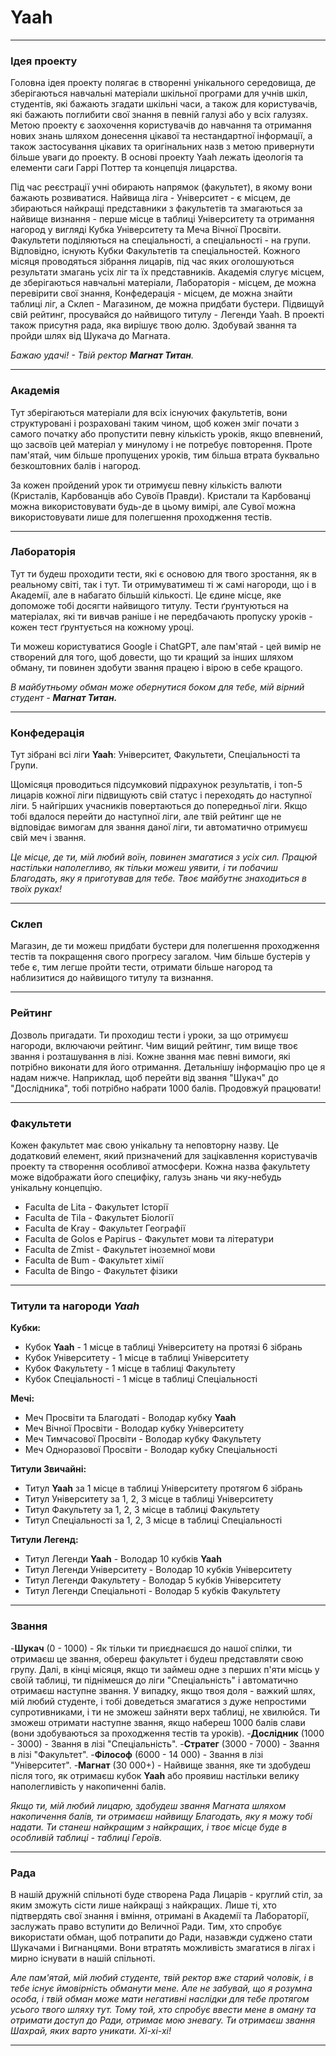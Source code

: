# **Yaah**

---

### **Ідея проекту**

Головна ідея проекту полягає в створенні унікального середовища, де зберігаються навчальні матеріали шкільної програми для учнів шкіл, студентів, які бажають згадати шкільні часи, а також для користувачів, які бажають поглибити свої знання в певній галузі або у всіх галузях. Метою проекту є заохочення користувачів до навчання та отримання нових знань шляхом донесення цікавої та нестандартної інформації, а також застосування цікавих та оригінальних назв з метою привернути більше уваги до проекту. В основі проекту Yaah лежать ідеологія та елементи саги Гаррі Поттер та концепція лицарства.

Під час реєстрації учні обирають напрямок (факультет), в якому вони бажають розвиватися. Найвища ліга - Університет - є місцем, де збираються найкращі представники з факультетів та змагаються за найвище визнання - перше місце в таблиці Університету та отримання нагород у вигляді Кубка Університету та Меча Вічної Просвіти. Факультети поділяються на спеціальності, а спеціальності - на групи. Відповідно, існують Кубки Факультетів та спеціальностей. Кожного місяця проводяться зібрання лицарів, під час яких оголошуються результати змагань усіх ліг та їх представників. Академія слугує місцем, де зберігаються навчальні матеріали, Лабораторія - місцем, де можна перевірити свої знання, Конфедерація - місцем, де можна знайти таблиці ліг, а Склеп - Магазином, де можна придбати бустери. Підвищуй свій рейтинг, просувайся до найвищого титулу - Легенди Yaah. В проекті також присутня рада, яка вирішує твою долю. Здобувай звання та пройди шлях від Шукача до Магната.

_Бажаю удачі! - Твій ректор **Магнат Титан**._

---

### **Академія**

Тут зберігаються матеріали для всіх існуючих факультетів, вони структуровані і розраховані таким чином, щоб кожен зміг почати з самого початку або пропустити певну кількість уроків, якщо впевнений, що засвоїв цей матеріал у минулому і не потребує повторення. Проте пам'ятай, чим більше пропущених уроків, тим більша втрата буквально безкоштовних балів і нагород.

За кожен пройдений урок ти отримуєш певну кількість валюти (Кристалів, Карбованців або Сувоїв Правди). Кристали та Карбованці можна використовувати будь-де в цьому вимірі, але Сувої можна використовувати лише для полегшення проходження тестів.

---

### **Лабораторія**

Тут ти будеш проходити тести, які є основою для твого зростання, як в реальному світі, так і тут. Ти отримуватимеш ті ж самі нагороди, що і в Академії, але в набагато більшій кількості. Це єдине місце, яке допоможе тобі досягти найвищого титулу. Тести ґрунтуються на матеріалах, які ти вивчав раніше і не передбачають пропуску уроків - кожен тест ґрунтується на кожному уроці.

Ти можеш користуватися Google і ChatGPT, але пам'ятай - цей вимір не створений для того, щоб довести, що ти кращий за інших шляхом обману, ти повинен здобути звання працею і вірою в себе кращого.

_В майбутньому обман може обернутися боком для тебе, мій вірний студент - **Магнат Титан.**_

---

### **Конфедерація**

Тут зібрані всі ліги **Yaah**: Університет, Факультети, Спеціальності та Групи.

Щомісяця проводиться підсумковий підрахунок результатів, і топ-5 лицарів кожної ліги підвищують свій статус і переходять до наступної ліги. 5 найгірших учасників повертаються до попередньої ліги. Якщо тобі вдалося перейти до наступної ліги, але твій рейтинг ще не відповідає вимогам для звання даної ліги, ти автоматично отримуєш свій меч і звання.

_Це місце, де ти, мій любий воїн, повинен змагатися з усіх сил. Працюй настільки наполегливо, як тільки можеш уявити, і ти побачиш Благодать, яку я приготував для тебе. Твоє майбутнє знаходиться в твоїх руках!_

---

### **Склеп**

Магазин, де ти можеш придбати бустери для полегшення проходження тестів та покращення свого прогресу загалом. Чим більше бустерів у тебе є, тим легше пройти тести, отримати більше нагород та наблизитися до найвищого титулу та визнання.

---

### **Рейтинг**

Дозволь пригадати. Ти проходиш тести і уроки, за що отримуєш нагороди, включаючи рейтинг. Чим вищий рейтинг, тим вище твоє звання і розташування в лізі. Кожне звання має певні вимоги, які потрібно виконати для його отримання. Детальнішу інформацію про це я надам нижче. Наприклад, щоб перейти від звання "Шукач" до "Дослідника", тобі потрібно набрати 1000 балів. Продовжуй працювати!

---

### **Факультети**

Кожен факультет має свою унікальну та неповторну назву. Це додатковий елемент, який призначений для зацікавлення користувачів проекту та створення особливої атмосфери. Кожна назва факультету може відображати його специфіку, галузь знань чи яку-небудь унікальну концепцію.

- Faculta de Lita - Факультет Історії
- Faculta de Tila - Факультет Біології
- Faculta de Kray - Факультет Географії
- Faculta de Golos e Papirus - Факультет мови та літератури
- Faculta de Zmist - Факультет іноземної мови
- Faculta de Bum - Факультет хімії
- Faculta de Bingo - Факультет фізики

---

### **Титули та нагороди _Yaah_**

**Кубки:**

- Кубок **Yaah** - 1 місце в таблиці Університету на протязі 6 зібрань
- Кубок Університету - 1 місце в таблиці Університету
- Кубок Факультету - 1 місце в таблиці Факультету
- Кубок Спеціальності - 1 місце в таблиці Спеціальності

**Мечі:**

- Меч Просвіти та Благодаті - Володар кубку **Yaah**
- Меч Вічної Просвіти - Володар кубку Університету
- Меч Тимчасової Просвіти - Володар кубку Факультету
- Меч Одноразової Просвіти - Володар кубку Спеціальності

**Титули Звичайні:**

- Титул **Yaah** за 1 місце в таблиці Університету протягом 6 зібрань
- Титул Університету за 1, 2, 3 місце в таблиці Університету
- Титул Факультету за 1, 2, 3 місце в таблиці Факультету
- Титул Спеціальності за 1, 2, 3 місце в таблиці Спеціальності

**Титули Легенд:**

- Титул Легенди **Yaah** - Володар 10 кубків **Yaah**
- Титул Легенди Університету - Володар 10 кубків Університету
- Титул Легенди Факультету - Володар 5 кубків Університету
- Титул Легенди Спеціальноті - Володар 5 кубків Факультету

---

### **Звання**

-**Шукач** (0 - 1000) - Як тільки ти приєднаєшся до нашої спілки, ти отримаєш це звання, обереш факультет і будеш представляти свою групу. Далі, в кінці місяця, якщо ти займеш одне з перших п'яти місць у своїй таблиці, ти піднімешся до ліги "Спеціальність" і автоматично отримаєш наступне звання. У випадку, якщо твоя доля - важкий шлях, мій любий студенте, і тобі доведеться змагатися з дуже непростими супротивниками, і ти не зможеш зайняти верх таблиці, не хвилюйся. Ти зможеш отримати наступне звання, якщо набереш 1000 балів слави (вони здобуваються за проходження тестів та уроків).
-**Дослідник** (1000 - 3000) - Звання в лізі "Спеціальність".
-**Стратег** (3000 - 7000) - Звання в лізі "Факультет".
-**Філософ** (6000 - 14 000) - Звання в лізі "Університет".
-**Магнат** (30 000+) - Найвище звання, яке ти здобудеш після того, як отримаєш кубок **Yaah** або проявиш настільки велику наполегливість у накопиченні балів.

_Якщо ти, мій любий лицарю, здобудеш звання Магната шляхом накопичення балів, ти отримаєш найвищу Благодать, яку я можу тобі надати. Ти станеш найкращим з найкращих, і твоє місце буде в особливій таблиці - таблиці Героїв._

---

### **Рада**

В нашій дружній спільноті буде створена Рада Лицарів - круглий стіл, за яким зможуть сісти лише найкращі з найкращих. Лише ті, хто підтвердять свої знання і вміння, отримані в Академії та Лабораторії, заслужать право вступити до Величної Ради. Тим, хто спробує використати обман, щоб потрапити до Ради, назавжди суджено стати Шукачами і Вигнанцями. Вони втратять можливість змагатися в лігах і мирно існувати в нашій спільноті.

_Але пам'ятай, мій любий студенте, твій ректор вже старий чоловік, і в тебе існує ймовірність обманути мене. Але не забувай, що я розумна особа, і твій обман може мати негативні наслідки для тебе протягом усього твого шляху тут. Тому той, хто спробує ввести мене в оману та отримати доступ до Ради, отримає мою зневагу. Ти отримаєш звання Шахрай, яких варто уникати. Хі-хі-хі!_

---